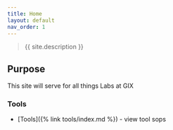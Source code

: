 ```yaml
---
title: Home
layout: default
nav_order: 1
---
```


> {{ site.description }}


## Purpose

This site will serve for all things Labs at GIX

### Tools

- [Tools]({% link tools/index.md %}) - view tool sops
